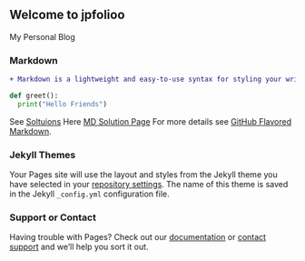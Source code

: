 ## Welcome to jpfolioo

My Personal Blog

### Markdown
```diff
+ Markdown is a lightweight and easy-to-use syntax for styling your writing. It includes conventions for
```

```python
def greet():
  print("Hello Friends")
```
See [Soltuions](pages/solutions.html) Here 
[MD Solution Page](/solutions.md)
For more details see [GitHub Flavored Markdown](https://guides.github.com/features/mastering-markdown/).

### Jekyll Themes

Your Pages site will use the layout and styles from the Jekyll theme you have selected in your [repository settings](https://github.com/Pallagani-Praveen/JPfolioo/settings). The name of this theme is saved in the Jekyll `_config.yml` configuration file.

### Support or Contact

Having trouble with Pages? Check out our [documentation](https://docs.github.com/categories/github-pages-basics/) or [contact support](https://github.com/contact) and we’ll help you sort it out.
